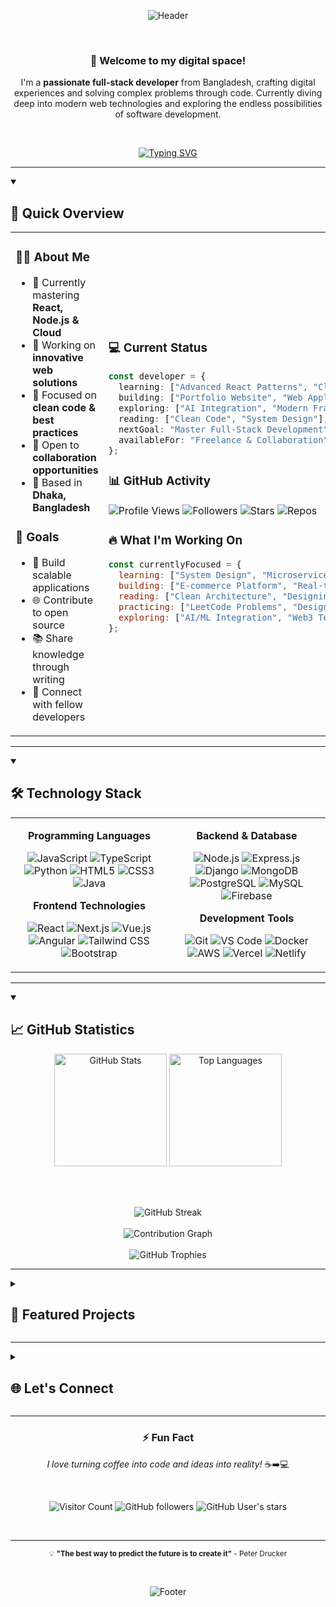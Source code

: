 <!--
██╗  ██╗███████╗██╗     ██╗      ██████╗ 
██║  ██║██╔════╝██║     ██║     ██╔═══██╗
███████║█████╗  ██║     ██║     ██║   ██║
██╔══██║██╔══╝  ██║     ██║     ██║   ██║
██║  ██║███████╗███████╗███████╗╚██████╔╝
╚═╝  ╚═╝╚══════╝╚══════╝╚══════╝ ╚═════╝ 
                                          
I'M AHSAN HABIB AKIK
-->

<div align="center">

![Header](https://capsule-render.vercel.app/api?type=waving&color=gradient&customColorList=6,11,20&height=300&section=header&text=Ahsan%20Habib%20Akik&fontSize=50&fontColor=fff&animation=twinkling&fontAlignY=35&desc=Full-Stack%20Developer%20%7C%20Problem%20Solver%20%7C%20Tech%20Enthusiast&descAlignY=55&descAlign=50)

</div>

<br/>

<div align="center">

### 👋 Welcome to my digital space!

I'm a **passionate full-stack developer** from Bangladesh, crafting digital experiences and solving complex problems through code. Currently diving deep into modern web technologies and exploring the endless possibilities of software development.

<br/>

[![Typing SVG](https://readme-typing-svg.demolab.com?font=Fira+Code&weight=500&size=22&duration=3000&pause=1000&color=6366F1&center=true&vCenter=true&multiline=true&width=600&height=100&lines=Building+Amazing+Web+Applications;Learning+New+Technologies+Daily;Contributing+to+Open+Source;Solving+Real-World+Problems)](https://git.io/typing-svg)

</div>

---

<details open>
<summary><h2>🚀 Quick Overview</h2></summary>

<table>
<tr>
<td width="50%">

### 👨‍💻 About Me
- 🌱 Currently mastering **React, Node.js & Cloud**
- 🔭 Working on **innovative web solutions**
- 🎯 Focused on **clean code & best practices**  
- 💼 Open to **collaboration opportunities**
- 📍 Based in **Dhaka, Bangladesh**

### 🎯 Goals
- 🚀 Build scalable applications
- 🌐 Contribute to open source
- 📚 Share knowledge through writing
- 🤝 Connect with fellow developers

</td>
<td width="50%">

### 💻 Current Status
```typescript
const developer = {
  learning: ["Advanced React Patterns", "Cloud Architecture"],
  building: ["Portfolio Website", "Web Applications"],
  exploring: ["AI Integration", "Modern Frameworks"],
  reading: ["Clean Code", "System Design"],
  nextGoal: "Master Full-Stack Development",
  availableFor: "Freelance & Collaboration"
};
```

### 📊 GitHub Activity
![Profile Views](https://komarev.com/ghpvc/?username=ahsanhabibakik&style=flat-square&color=6366F1&label=Profile+Views)
![Followers](https://img.shields.io/github/followers/ahsanhabibakik?style=flat-square&color=8B5CF6&label=Followers)
![Stars](https://img.shields.io/github/stars/ahsanhabibakik?style=flat-square&color=A855F7&label=Total+Stars)
![Repos](https://img.shields.io/badge/dynamic/json?url=https://api.github.com/users/ahsanhabibakik&query=$.public_repos&style=flat-square&color=06B6D4&label=Public+Repos)

### 🔥 What I'm Working On

```javascript
const currentlyFocused = {
  learning: ["System Design", "Microservices", "DevOps"],
  building: ["E-commerce Platform", "Real-time Chat App"],
  reading: ["Clean Architecture", "Designing Data-Intensive Applications"],
  practicing: ["LeetCode Problems", "Design Patterns"],
  exploring: ["AI/ML Integration", "Web3 Technologies"]
};
```

</td>
</tr>
</table>

</details>

---

<details open>
<summary><h2>🛠️ Technology Stack</h2></summary>

<div align="center">

<table align="center">
<tr>
<td align="center" width="50%">

**Programming Languages**

![JavaScript](https://img.shields.io/badge/JavaScript-F7DF1E?style=for-the-badge&logo=javascript&logoColor=black)
![TypeScript](https://img.shields.io/badge/TypeScript-3178C6?style=for-the-badge&logo=typescript&logoColor=white)
![Python](https://img.shields.io/badge/Python-3776AB?style=for-the-badge&logo=python&logoColor=white)
![HTML5](https://img.shields.io/badge/HTML5-E34F26?style=for-the-badge&logo=html5&logoColor=white)
![CSS3](https://img.shields.io/badge/CSS3-1572B6?style=for-the-badge&logo=css3&logoColor=white)
![Java](https://img.shields.io/badge/Java-ED8B00?style=for-the-badge&logo=openjdk&logoColor=white)

**Frontend Technologies**

![React](https://img.shields.io/badge/React-61DAFB?style=for-the-badge&logo=react&logoColor=black)
![Next.js](https://img.shields.io/badge/Next.js-000000?style=for-the-badge&logo=nextdotjs&logoColor=white)
![Vue.js](https://img.shields.io/badge/Vue.js-4FC08D?style=for-the-badge&logo=vuedotjs&logoColor=white)
![Angular](https://img.shields.io/badge/Angular-DD0031?style=for-the-badge&logo=angular&logoColor=white)
![Tailwind CSS](https://img.shields.io/badge/Tailwind_CSS-06B6D4?style=for-the-badge&logo=tailwindcss&logoColor=white)
![Bootstrap](https://img.shields.io/badge/Bootstrap-7952B3?style=for-the-badge&logo=bootstrap&logoColor=white)

</td>
<td align="center" width="50%">

**Backend & Database**

![Node.js](https://img.shields.io/badge/Node.js-339933?style=for-the-badge&logo=nodedotjs&logoColor=white)
![Express.js](https://img.shields.io/badge/Express.js-000000?style=for-the-badge&logo=express&logoColor=white)
![Django](https://img.shields.io/badge/Django-092E20?style=for-the-badge&logo=django&logoColor=white)
![MongoDB](https://img.shields.io/badge/MongoDB-47A248?style=for-the-badge&logo=mongodb&logoColor=white)
![PostgreSQL](https://img.shields.io/badge/PostgreSQL-4169E1?style=for-the-badge&logo=postgresql&logoColor=white)
![MySQL](https://img.shields.io/badge/MySQL-4479A1?style=for-the-badge&logo=mysql&logoColor=white)
![Firebase](https://img.shields.io/badge/Firebase-FFCA28?style=for-the-badge&logo=firebase&logoColor=black)

**Development Tools**

![Git](https://img.shields.io/badge/Git-F05032?style=for-the-badge&logo=git&logoColor=white)
![VS Code](https://img.shields.io/badge/VS_Code-007ACC?style=for-the-badge&logo=visualstudiocode&logoColor=white)
![Docker](https://img.shields.io/badge/Docker-2496ED?style=for-the-badge&logo=docker&logoColor=white)
![AWS](https://img.shields.io/badge/AWS-232F3E?style=for-the-badge&logo=amazonaws&logoColor=white)
![Vercel](https://img.shields.io/badge/Vercel-000000?style=for-the-badge&logo=vercel&logoColor=white)
![Netlify](https://img.shields.io/badge/Netlify-00C7B7?style=for-the-badge&logo=netlify&logoColor=white)

</td>
</tr>
</table>

</div>

</details>

---

<details open>
<summary><h2>📈 GitHub Statistics</h2></summary>

<div align="center">

<!-- GitHub Stats Row -->
<div align="center">
  <img height="180em" src="https://github-readme-stats.vercel.app/api?username=ahsanhabibakik&show_icons=true&theme=react&hide_border=true&bg_color=0D1117&title_color=6366F1&icon_color=8B5CF6&text_color=ffffff&ring_color=6366F1&fire=A855F7&currStreakLabel=6366F1" alt="GitHub Stats" />
  <img height="180em" src="https://github-readme-stats.vercel.app/api/top-langs/?username=ahsanhabibakik&layout=compact&langs_count=8&theme=react&hide_border=true&bg_color=0D1117&title_color=6366F1&text_color=ffffff&exclude_repo=ahsanhabibakik" alt="Top Languages" />
</div>

<br/><br/>

<!-- GitHub Streak -->
<div align="center">
  <img src="https://streak-stats.demolab.com?user=ahsanhabibakik&theme=react&hide_border=true&background=0D1117&ring=6366F1&fire=A855F7&currStreakLabel=6366F1&sideLabels=8B5CF6&dates=ffffff&stroke=6366F1" alt="GitHub Streak" />
</div>

<br/>

<!-- Contribution Graph -->
<div align="center">
  <img src="https://github-readme-activity-graph.vercel.app/graph?username=ahsanhabibakik&custom_title=Annual%20Contribution%20Graph&theme=react-dark&bg_color=0D1117&color=6366F1&line=8B5CF6&point=A855F7&area=true&hide_border=true&area_color=6366F1" alt="Contribution Graph" />
</div>

<br/>

<!-- GitHub Trophies -->
<div align="center">
  <img src="https://github-profile-trophy.vercel.app/?username=ahsanhabibakik&theme=discord&no-frame=true&no-bg=true&margin-w=4&row=1&column=7" alt="GitHub Trophies"/>
</div>

</div>

</details>

---

<details>
<summary><h2>🎯 Featured Projects</h2></summary>

<div align="center">

<table>
<tr>
<td align="center" width="50%">

### 🛒 E-Commerce Platform

<img src="https://img.icons8.com/dusk/64/shopping-cart.png" alt="E-commerce"/>

**Tech Stack:** React, Node.js, MongoDB, Stripe

A full-featured e-commerce platform with user authentication, product management, shopping cart, and secure payment integration.

*Status: In Development* 🛠️

---

### 📝 Task Management App

<img src="https://img.icons8.com/dusk/64/task.png" alt="Task Manager"/>

**Tech Stack:** Next.js, TypeScript, PostgreSQL, Socket.io

Real-time collaborative task management with drag-and-drop functionality and team features.

*Status: Planning Phase* 📋

</td>
<td align="center" width="50%">

### 🌐 Portfolio Website

<img src="https://img.icons8.com/dusk/64/web.png" alt="Portfolio"/>

**Tech Stack:** React, Three.js, Framer Motion

Interactive 3D portfolio showcasing projects with smooth animations and modern design.

*Status: Design Phase* 🎨

---

### 🤖 AI Chat Assistant

<img src="https://img.icons8.com/dusk/64/bot.png" alt="AI Bot"/>

**Tech Stack:** Python, FastAPI, OpenAI API, React

Intelligent chat assistant with natural language processing and contextual responses.

*Status: Research Phase* 🔍

</td>
</tr>
</table>

**💻 Open Source Contributions:**
Actively contributing to React ecosystem and developer tools. Check out my repositories for latest contributions!

</div>

</details>

---

<details>
<summary><h2>🌐 Let's Connect</h2></summary>

<div align="center">

### 📫 Connect With Me

<div align="center">

<!-- Primary Social Links -->
<a href="https://linkedin.com/in/ahsanhabibakik" target="_blank">
  <img src="https://img.shields.io/badge/LinkedIn-0A66C2?style=for-the-badge&logo=linkedin&logoColor=white&labelColor=0A66C2" alt="LinkedIn" />
</a>
<a href="https://twitter.com/ahsanhabibakik" target="_blank">
  <img src="https://img.shields.io/badge/Twitter-1DA1F2?style=for-the-badge&logo=twitter&logoColor=white&labelColor=1DA1F2" alt="Twitter" />
</a>
<a href="mailto:ahsanhabibakik@gmail.com" target="_blank">
  <img src="https://img.shields.io/badge/Gmail-EA4335?style=for-the-badge&logo=gmail&logoColor=white&labelColor=EA4335" alt="Email" />
</a>
<a href="https://github.com/ahsanhabibakik" target="_blank">
  <img src="https://img.shields.io/badge/GitHub-181717?style=for-the-badge&logo=github&logoColor=white&labelColor=181717" alt="GitHub" />
</a>

</div>

<br/>

### 💼 Professional & Development Platforms

<div align="center">

<a href="https://stackoverflow.com/users/19210438/ahsan-habib-akik" target="_blank">
  <img src="https://img.shields.io/badge/Stack_Overflow-FE7A16?style=for-the-badge&logo=stack-overflow&logoColor=white" alt="Stack Overflow" />
</a>
<a href="https://leetcode.com/ahsanhabibakik" target="_blank">
  <img src="https://img.shields.io/badge/LeetCode-FFA116?style=for-the-badge&logo=leetcode&logoColor=white" alt="LeetCode" />
</a>
<a href="https://codepen.io/ahsanhabibakik" target="_blank">
  <img src="https://img.shields.io/badge/CodePen-000000?style=for-the-badge&logo=codepen&logoColor=white" alt="CodePen" />
</a>

<br/>

<a href="https://dev.to/ahsanhabibakik" target="_blank">
  <img src="https://img.shields.io/badge/Dev.to-0A0A0A?style=for-the-badge&logo=devdotto&logoColor=white" alt="Dev.to" />
</a>
<a href="https://medium.com/@ahsanhabibakik" target="_blank">
  <img src="https://img.shields.io/badge/Medium-12100E?style=for-the-badge&logo=medium&logoColor=white" alt="Medium" />
</a>
<a href="https://hashnode.com/@ahsanhabibakik" target="_blank">
  <img src="https://img.shields.io/badge/Hashnode-2962FF?style=for-the-badge&logo=hashnode&logoColor=white" alt="Hashnode" />
</a>

</div>

<br/>

### 🤝 Open for Collaboration

<table align="center">
<tr>
<td align="center" width="25%">
  <img src="https://img.icons8.com/dusk/64/web.png" alt="Web Apps"/><br/>
  <b>Web Applications</b><br/>
  <sub>Full-stack development</sub>
</td>
<td align="center" width="25%">
  <img src="https://img.icons8.com/dusk/64/github.png" alt="Open Source"/><br/>
  <b>Open Source</b><br/>
  <sub>Community projects</sub>
</td>
<td align="center" width="25%">
  <img src="https://img.icons8.com/dusk/64/learning.png" alt="Mentoring"/><br/>
  <b>Mentoring</b><br/>
  <sub>Knowledge sharing</sub>
</td>
<td align="center" width="25%">
  <img src="https://img.icons8.com/dusk/64/handshake.png" alt="Opportunities"/><br/>
  <b>Opportunities</b><br/>
  <sub>Professional growth</sub>
</td>
</tr>
</table>

</div>

</details>

---

<div align="center">

### ⚡ Fun Fact
*I love turning coffee into code and ideas into reality!* ☕️➡️💻

<br/>

<!-- Visitor Counter and Social Proof -->
<div align="center">

<!-- Hidden visitor counter for current username (keeps recording visits in background) -->
<img src="https://komarev.com/ghpvc/?username=ahsanhabibakik&color=6366F1&style=flat-square&label=Profile+Views" style="display:none;" alt="Hidden Counter" />
<!-- ![Visitor Count](https://komarev.com/ghpvc/?username=ahsanhabibakik&color=6366F1&style=flat-square&label=Profile+Views) -->

<!-- Display previous username with higher visitor count -->
![Visitor Count](https://komarev.com/ghpvc/?username=syedmirhabib&color=6366F1&style=flat-square&label=Profile+Views)
![GitHub followers](https://img.shields.io/github/followers/ahsanhabibakik?style=flat-square&color=8B5CF6&label=Followers)
![GitHub User's stars](https://img.shields.io/github/stars/ahsanhabibakik?style=flat-square&color=A855F7&label=Stars)

</div>

<br/>

---

<sub>💡 **"The best way to predict the future is to create it"** - Peter Drucker</sub>

<br/>

![Footer](https://capsule-render.vercel.app/api?type=waving&color=gradient&customColorList=6,11,20&height=100&section=footer)

</div>
